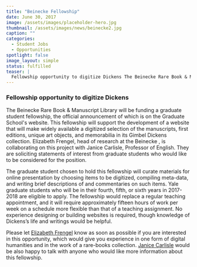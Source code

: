 ```yaml
---
title: "Beinecke Fellowship"
date: June 30, 2017
image: /assets/images/placeholder-hero.jpg
thumbnail: /assets/images/news/beinecke2.jpg
caption: ""
categories: 
  - Student Jobs
  - Opportunities
spotlight: false 
image_layout: simple
status: fulfilled
teaser: |
  Fellowship opportunity to digitize Dickens The Beinecke Rare Book & Manuscript Library will be funding a graduate student fellowship, the official announcement of which is on the Graduate School'...
---
```


### Fellowship opportunity to digitize Dickens
   
The Beinecke Rare Book &amp; Manuscript Library will be funding a graduate student fellowship, the official announcement of which is on the Graduate School's website. This fellowship will support the development of a website that will make widely available a digitized selection of the manuscripts, first editions, unique art objects, and memorabilia in its Gimbel Dickens collection. Elizabeth Frengel, head of research at the Beinecke , is collaborating on this project with Janice Carlisle, Professor of English. They are soliciting statements of interest from graduate students who would like to be considered for the position.
  
The graduate student chosen to hold this fellowship will curate materials for online presentation by choosing items to be digitized, compiling meta-data, and writing brief descriptions of and commentaries on such items. Yale graduate students who will be in their fourth, fifth, or sixth years in 2017-2018 are eligible to apply. The fellowship would replace a regular teaching appointment, and it will require approximately fifteen hours of work per week on a schedule more flexible than that of a teaching assignment. No experience designing or building websites is required, though knowledge of Dickens’s life and writings would be helpful.

Please let [Elizabeth Frengel](mailto:elizabeth.frengel@yale.edu) know as soon as possible if you are interested in this opportunity, which would give you experience in one form of digital humanities and in the work of a rare-books collection. [Janice Carlisle](mailto:janice.carlisle@yale.edu) would be also happy to talk with anyone who would like more information about this fellowship. 